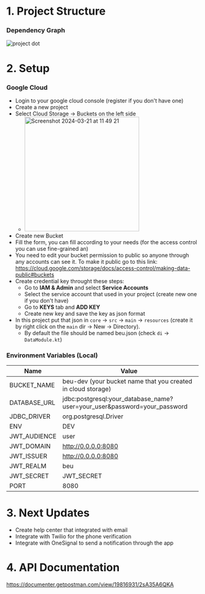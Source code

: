 # 1. Project Structure

### Dependency Graph
![project dot](https://github.com/kylixeza/beu-remaster-backend/assets/58837451/9c16d999-bfb6-423f-8842-1aca8ed2f8de)


# 2. Setup
### Google Cloud
- Login to your google cloud console (register if you don't have one)
- Create a new project
- Select Cloud Storage -> Buckets on the left side
    - <img width="300" alt="Screenshot 2024-03-21 at 11 49 21" src="https://github.com/kylixeza/beu-remaster-backend/assets/58837451/1d01aeca-a92b-4236-ac4d-41c28185d6f2">
- Create new Bucket
- Fill the form, you can fill according to your needs (for the access control you can use fine-grained an)
- You need to edit your bucket permission to public so anyone through any accounts can see it. To make it public go to this link: https://cloud.google.com/storage/docs/access-control/making-data-public#buckets
- Create credential key throught these steps:
  - Go to **IAM & Admin** and select **Service Accounts**
  - Select the service account that used in your project (create new one if you don't have)
  - Go to **KEYS** tab and **ADD KEY**
  - Create new key and save the key as json format
- In this project put that json in `core` -> `src` -> `main` -> `resources` (create it by right click on the `main` dir -> New -> Directory).
  - By default the file should be named beu.json (check `di` -> `DataModule.kt`)

### Environment Variables (Local)
| Name | Value |
| ---- | ----- |
| BUCKET_NAME | beu-dev (your bucket name that you created in cloud storage) | 
| DATABASE_URL | jdbc:postgresql:your_database_name?user\=your_user&password\=your_password |
| JDBC_DRIVER | org.postgresql.Driver |
| ENV | DEV |
| JWT_AUDIENCE | user |
| JWT_DOMAIN | http://0.0.0.0:8080 |
| JWT_ISSUER | http://0.0.0.0:8080 |
| JWT_REALM | beu |
| JWT_SECRET | JWT_SECRET | 
| PORT | 8080 |

# 3. Next Updates
- Create help center that integrated with email
- Integrate with Twilio for the phone verification
- Integrate with OneSignal to send a notification through the app

# 4. API Documentation
https://documenter.getpostman.com/view/19816931/2sA35A6QKA
